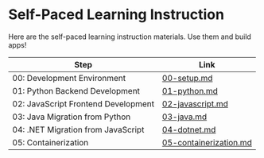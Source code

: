 # Self-Paced Learning Instruction

Here are the self-paced learning instruction materials. Use them and build apps!

| Step                                | Link                                               |
|-------------------------------------|----------------------------------------------------|
| 00: Development Environment         | [00-setup.md](./00-setup.md)                       |
| 01: Python Backend Development      | [01-python.md](./01-python.md)                     |
| 02: JavaScript Frontend Development | [02-javascript.md](./02-javascript.md)             |
| 03: Java Migration from Python      | [03-java.md](./03-java.md)                         |
| 04: .NET Migration from JavaScript  | [04-dotnet.md](./04-dotnet.md)                     |
| 05: Containerization                | [05-containerization.md](./05-containerization.md) |
